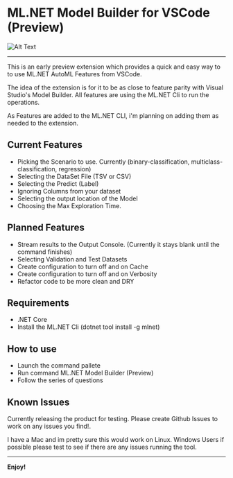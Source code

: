 # ML.NET Model Builder for VSCode (Preview)
![Alt Text](https://i.imgur.com/6KzWf7m.gif)
    
-----------------------------------------------------------------------------------------------------------
This is an early preview extension which provides a quick and easy way to to use ML.NET AutoML Features from VSCode.

The idea of the extension is for it to be as close to feature parity with Visual Studio's Model Builder. All features are using the ML.NET Cli to run the operations.

As Features are added to the ML.NET CLI, i'm planning on adding them as needed to the extension. 


## Current Features

- Picking the Scenario to use. Currently (binary-classification, multiclass-classification, regression)
- Selecting the DataSet File (TSV or CSV)
- Selecting the Predict (Label)
- Ignoring Columns from your dataset
- Selecting the output location of the Model
- Choosing the Max Exploration Time.

## Planned Features

- Stream results to the Output Console. (Currently it stays blank until the command finishes)
- Selecting Validation and Test Datasets
- Create configuration to turn off and on Cache
- Create configuration to turn off and on Verbosity
- Refactor code to be more clean and DRY


## Requirements

- .NET Core
- Install the ML.NET Cli (dotnet tool install -g mlnet)


## How to use

- Launch the command pallete
- Run command ML.NET Model Builder (Preview)
- Follow the series of questions

## Known Issues

Currently releasing the product for testing. Please create Github Issues to work on any issues you find!.

I have a Mac and im pretty sure this would work on Linux. Windows Users if possible please test to see if there are any issues running the tool. 


-----------------------------------------------------------------------------------------------------------
**Enjoy!**

